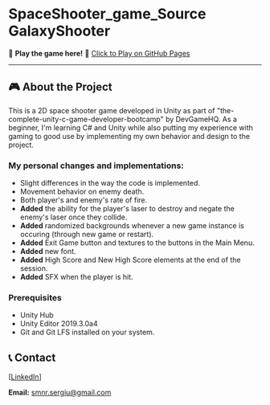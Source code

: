 # SpaceShooter_game_Source GalaxyShooter

🚀 **Play the game here!** 🚀
[Click to Play on GitHub Pages](https://nekurat.github.io/WebGLPlayableShooterGame_GameDevHQCourse/)

---

## 🎮 About the Project
This is a 2D space shooter game developed in Unity as part of "the-complete-unity-c-game-developer-bootcamp" by DevGameHQ.
As a beginner, I'm learning C# and Unity while also putting my experience with gaming to good use by implementing my own behavior and design to the project. 

### My personal changes and implementations:
- Slight differences in the way the code is implemented.
- Movement behavior on enemy death.
- Both player's and enemy's rate of fire.
- **Added** the ability for the player's laser to destroy and negate the enemy's laser once they collide.
- **Added** randomized backgrounds whenever a new game instance is occuring (through new game or restart).
- **Added** Exit Game button and textures to the buttons in the Main Menu.
- **Added** new font.
- **Added** High Score and New High Score elements at the end of the session.
- **Added** SFX when the player is hit.

### Prerequisites

* Unity Hub
* Unity Editor 2019.3.0a4
* Git and Git LFS installed on your system.

## 📞 Contact

 [[LinkedIn](https://www.linkedin.com/in/sergiu-banu-0a79a9245)]
 
 **Email:** smnr.sergiu@gmail.com
    
